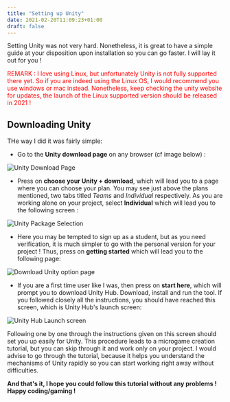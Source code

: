 ```yaml
---
title: "Setting up Unity"
date: 2021-02-20T11:09:23+01:00
draft: false
---
```


Setting Unity was not very hard. Nonetheless, it is great to have a simple guide at your disposition upon installation so you can go faster. I will lay it out for you ! 

<span style="color:red"> REMARK : I love using Linux, but unfortunately Unity is not fully supported there yet. So if you are indeed using the Linux OS, I would recommend you use windows or mac instead. Nonetheless, keep checking the unity website for updates, the launch of the Linux supported version should be released in 2021 ! </span>

## Downloading Unity
THe way I did it was fairly simple:

- Go to the **Unity download page** on any browser (cf image below) : 

![Unity Download Page](/blog/unityDownloadPage.png)

- Press on **choose your Unity + download**, which will lead you to a page where you can choose your plan. You may see just above the plans mentioned, two tabs titled *Teams* and *Individual* respectively. As you are working alone on your project, select **Individual** which will lead you to the following screen : 

![Unity Package Selection](/blog/unityPlanChoice.png)

- Here you may be tempted to sign up as a student, but as you need verification, it is much simpler to go with the personal version for your project ! Thus, press on **getting started** which will lead you to the following page: 

![Download Unity option page](/blog/downloadPage.png) 

- If you are a first time user like I was, then press on **start here**, which will prompt you to download Unity Hub. Download, install and run the tool. If you followed closely all the instructions, you should have reached this screen, which is Unity Hub's launch screen: 

![Unity Hub Launch screen](/blog/hubLaunchScreen.png)

Following one by one through the instructions given on this screen should set you up easily for Unity. This procedure leads to a microgame creation tutorial, but you can skip through it and work only on your project. I would advise to go through the tutorial, because it helps you understand the mechanisms of Unity rapidly so you can start working right away without difficulties. 

**And that's it, I hope you could follow this tutorial without any problems ! Happy coding/gaming !**


